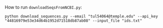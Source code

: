 How to run `downloadSeqsFromNCBI.py`:


```
python download_sequences.py --email "tul54064@temple.edu" --api_key "44816979e53e34d64b1952d71518db87ab08" --input_file "ids.txt"
```
